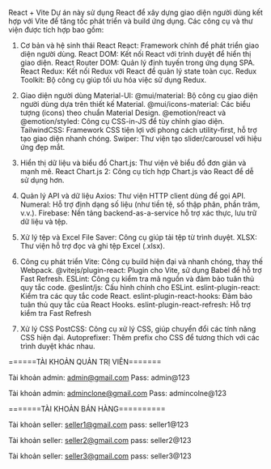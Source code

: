 React + Vite
Dự án này sử dụng React để xây dựng giao diện người dùng kết hợp với Vite để tăng tốc phát triển và build ứng dụng. Các công cụ và thư viện được tích hợp bao gồm:

1. Cơ bản và hệ sinh thái React
React: Framework chính để phát triển giao diện người dùng.
React DOM: Kết nối React với trình duyệt để hiển thị giao diện.
React Router DOM: Quản lý định tuyến trong ứng dụng SPA.
React Redux: Kết nối Redux với React để quản lý state toàn cục.
Redux Toolkit: Bộ công cụ giúp tối ưu hóa việc sử dụng Redux.

2. Giao diện người dùng
Material-UI:
@mui/material: Bộ công cụ giao diện người dùng dựa trên thiết kế Material.
@mui/icons-material: Các biểu tượng (icons) theo chuẩn Material Design.
@emotion/react và @emotion/styled: Công cụ CSS-in-JS để tùy chỉnh giao diện.
TailwindCSS: Framework CSS tiện lợi với phong cách utility-first, hỗ trợ tạo giao diện nhanh chóng.
Swiper: Thư viện tạo slider/carousel với hiệu ứng đẹp mắt.

3. Hiển thị dữ liệu và biểu đồ
Chart.js: Thư viện vẽ biểu đồ đơn giản và mạnh mẽ.
React Chart.js 2: Công cụ tích hợp Chart.js vào React để dễ sử dụng hơn.

4. Quản lý API và dữ liệu
Axios: Thư viện HTTP client dùng để gọi API.
Numeral: Hỗ trợ định dạng số liệu (như tiền tệ, số thập phân, phần trăm, v.v.).
Firebase: Nền tảng backend-as-a-service hỗ trợ xác thực, lưu trữ dữ liệu và tệp.

5. Xử lý tệp và Excel
File Saver: Công cụ giúp tải tệp từ trình duyệt.
XLSX: Thư viện hỗ trợ đọc và ghi tệp Excel (.xlsx).

6. Công cụ phát triển
Vite: Công cụ build hiện đại và nhanh chóng, thay thế Webpack.
@vitejs/plugin-react: Plugin cho Vite, sử dụng Babel để hỗ trợ Fast Refresh.
ESLint: Công cụ kiểm tra mã nguồn và đảm bảo tuân thủ quy tắc code.
@eslint/js: Cấu hình chính cho ESLint.
eslint-plugin-react: Kiểm tra các quy tắc code React.
eslint-plugin-react-hooks: Đảm bảo tuân thủ quy tắc của React Hooks.
eslint-plugin-react-refresh: Hỗ trợ kiểm tra Fast Refresh

7. Xử lý CSS
PostCSS: Công cụ xử lý CSS, giúp chuyển đổi các tính năng CSS hiện đại.
Autoprefixer: Thêm prefix cho CSS để tương thích với các trình duyệt khác nhau.

======TÀI KHOẢN QUẢN TRỊ VIÊN=======

Tài khoản admin: admin@gmail.com
Pass: admin@123

Tài khoản admin: adminclone@gmail.com
Pass: admincolne@123

=======TÀI KHOẢN BÁN HÀNG==========

Tài khoản seller: seller1@gmail.com
pass: seller1@123

Tài khoản seller: seller2@gmail.com
pass: seller2@123

Tài khoản seller: seller3@gmail.com
pass: seller3@123

